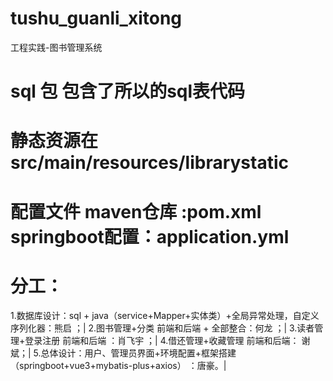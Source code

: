 # tushu_guanli_xitong
工程实践-图书管理系统
# sql 包 包含了所以的sql表代码
# 静态资源在 src/main/resources/librarystatic
# 配置文件 maven仓库 :pom.xml   springboot配置：application.yml
# 分工：
1.数据库设计：sql + java（service+Mapper+实体类）+全局异常处理，自定义序列化器：熊启 ；|
2.图书管理+分类 前端和后端 + 全部整合：何龙 ；|
3.读者管理+登录注册 前端和后端 ：肖飞宇 ；|
4.借还管理+收藏管理 前端和后端： 谢斌；|
5.总体设计：用户、管理员界面+环境配置+框架搭建（springboot+vue3+mybatis-plus+axios） ：唐豪。|
